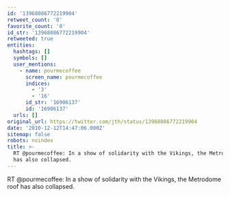 ```yaml
---
id: '13968086772219904'
retweet_count: '0'
favorite_count: '0'
id_str: '13968086772219904'
retweeted: true
entities:
  hashtags: []
  symbols: []
  user_mentions:
    - name: pourmecoffee
      screen_name: pourmecoffee
      indices:
        - '3'
        - '16'
      id_str: '16906137'
      id: '16906137'
  urls: []
original_url: https://twitter.com/jth/status/13968086772219904
date: '2010-12-12T14:47:06.000Z'
sitemap: false
robots: noindex
title: >-
  RT @pourmecoffee: In a show of solidarity with the Vikings, the Metrodome roof
  has also collapsed.
---
```


RT @pourmecoffee: In a show of solidarity with the Vikings, the Metrodome roof has also collapsed.